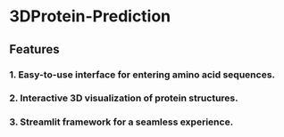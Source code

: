 # 3DProtein-Prediction

## Features
### 1. Easy-to-use interface for entering amino acid sequences.
### 2. Interactive 3D visualization of protein structures.
### 3. Streamlit framework for a seamless experience.
